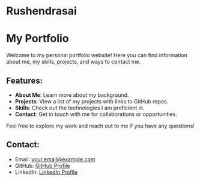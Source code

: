 # Rushendrasai
# My Portfolio

Welcome to my personal portfolio website! Here you can find information about me, my skills, projects, and ways to contact me.

## Features:
- **About Me**: Learn more about my background.
- **Projects**: View a list of my projects with links to GitHub repos.
- **Skills**: Check out the technologies I am proficient in.
- **Contact**: Get in touch with me for collaborations or opportunities.

Feel free to explore my work and reach out to me if you have any questions!

## Contact:
- Email: your.email@example.com
- GitHub: [GitHub Profile](https://github.com/yourusername)
- LinkedIn: [LinkedIn Profile](https://www.linkedin.com/in/yourusername)
